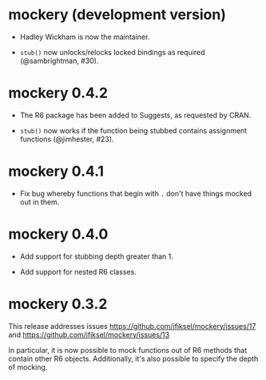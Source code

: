 # mockery (development version)

* Hadley Wickham is now the maintainer.

* `stub()` now unlocks/relocks locked bindings as required (@sambrightman, #30).

# mockery 0.4.2

* The R6 package has been added to Suggests, as requested by CRAN.

* `stub()` now works if the function being stubbed contains assignment functions (@jimhester, #23).

# mockery 0.4.1

* Fix bug whereby functions that begin with `.` don't have things mocked out in
them.

# mockery 0.4.0

* Add support for stubbing depth greater than 1.

* Add support for nested R6 classes.

# mockery 0.3.2

This release addresses issues https://github.com/jfiksel/mockery/issues/17 and
https://github.com/jfiksel/mockery/issues/13

In particular, it is now possible to mock functions out of R6 methods that
contain other R6 objects. Additionally, it's also possible to specify the depth
of mocking.
